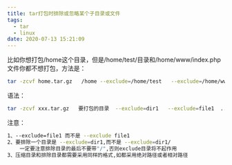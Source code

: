 ```yaml
---
title: tar打包时排除或忽略某个子目录或文件
tags:
  - tar
  - linux
date: 2020-07-13 15:21:09
---
```

比如你想打包/home这个目录，但是/home/test/目录和/home/www/index.php文件你都不想打包，方法是：
```bash
tar -zcvf home.tar.gz   /home --exclude=/home/test   --exclude=/home/www/index.php
```
语法：
```bash
tar -zcvf xxx.tar.gz   要打包的目录  --exclude=dir1   --exclude=file1  ......
```
注意：
```bash
1、--exclude=file1 而不是 --exclude file1
2、要排除一个目录是 --exclude=dir1,而不是 --exclude=dir1/
    一定要注意排除目录的最后不要带"/",否则exclude目录将不起作用
3、压缩目录和排除目录都需要采用同样的格式,如都采用绝对路径或者相对路径
```